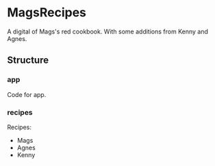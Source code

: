 # MagsRecipes
A digital of Mags's red cookbook. With some additions from Kenny and Agnes.

## Structure

### app

Code for app.

### recipes

Recipes:
- Mags
- Agnes
- Kenny

